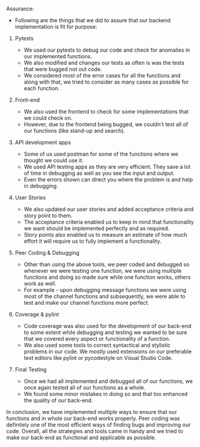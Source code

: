 Assurance:
* Following are the things that we did to assure that our backend implementation is fit for purpose:
   
1. Pytests
    - We used our pytests to debug our code and check for anomalies in our implemented functions.
    - We also modified and changes our tests as often is was the tests that were bugged not out code.
    - We considered most of the error cases for all the functions and along with that, we tried to consider as many cases as possible for each function.
    
2. Front-end
    - We also used the frontend to check for some implementations that we could check on.
    - However, due to the frontend being bugged, we couldn't test all of our functions (like stand-up and search).
    
3. API development apps
    - Some of us used postman for some of the functions where we thought we could use it.
    - We used API testing apps as they are very efficient. They save a lot of time in debugging as well as you see the input and output.
    - Even the errors shown can direct you where the problem is and help in debugging.
    
4. User Stories
    - We also updated our user stories and added acceptance criteria and story point to them.
    - The acceptance criteria enabled us to keep in mind that functionality we want should be implemented perfectly and as required.
    - Story points also enabled us to measure an estimate of how much effort it will require us to fully implement a functionality.
    
5. Peer Coding & Debugging
    - Other than using the above tools, we peer coded and debugged so whenever we were testing one function, we were using multiple functions and doing so made sure while one function works, others work as well. 
    - For example - upon debugging message functions we were using most of the channel functions and subsequently, we were able to test and make our channel functions more perfect.
 
6. Coverage & pylint
    - Code coverage was also used for the development of our back-end to some extent while debugging and testing we wanted to be sure that we covered every aspect or functionality of a function.
    - We also used some tools to correct syntactical and stylistic problems in our code. We mostly used extensions on our preferable text editors like pylint or pycodestyle on Visual Studio Code.
   
7. Final Testing
    - Once we had all implemented and debugged all of our functions, we once again tested all of our functions as a whole.
    - We found some minor mistakes in doing so and that too enhanced the quality of our back-end.
    
    
In conclusion, we have implemented multiple ways to ensure that our functions and in whole our back-end works properly. Peer coding was definitely one of the most efficient ways of finding bugs and improving our code. Overall, all the strategies and tools came in handy and we tried to make our back-end as functional and applicable as possible.
